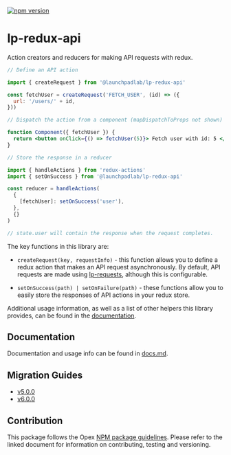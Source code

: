 [![npm version](https://badge.fury.io/js/%40launchpadlab%2Flp-redux-api.svg)](https://badge.fury.io/js/%40launchpadlab%2Flp-redux-api)

# lp-redux-api

Action creators and reducers for making API requests with redux.

```jsx
// Define an API action

import { createRequest } from '@launchpadlab/lp-redux-api'

const fetchUser = createRequest('FETCH_USER', (id) => ({
  url: '/users/' + id,
}))

// Dispatch the action from a component (mapDispatchToProps not shown)

function Component({ fetchUser }) {
  return <button onClick={() => fetchUser(5)}> Fetch user with id: 5 </button>
}

// Store the response in a reducer

import { handleActions } from 'redux-actions'
import { setOnSuccess } from '@launchpadlab/lp-redux-api'

const reducer = handleActions(
  {
    [fetchUser]: setOnSuccess('user'),
  },
  {}
)

// state.user will contain the response when the request completes.
```

The key functions in this library are:

- `createRequest(key, requestInfo)` - this function allows you to define a redux action that makes an API request asynchronously. By default, API requests are made using [lp-requests](https://github.com/LaunchPadLab/lp-requests), although this is configurable.

- `setOnSuccess(path) | setOnFailure(path)` - these functions allow you to easily store the responses of API actions in your redux store.

Additional usage information, as well as a list of other helpers this library provides, can be found in the [documentation](#documentation).

## Documentation

Documentation and usage info can be found in [docs.md](docs.md).

## Migration Guides

- [v5.0.0](migration-guides/v5.0.0.md)
- [v6.0.0](migration-guides/v6.0.0.md)

## Contribution

This package follows the Opex [NPM package guidelines](https://github.com/LaunchPadLab/opex/blob/master/gists/npm-package-guidelines.md). Please refer to the linked document for information on contributing, testing and versioning.
